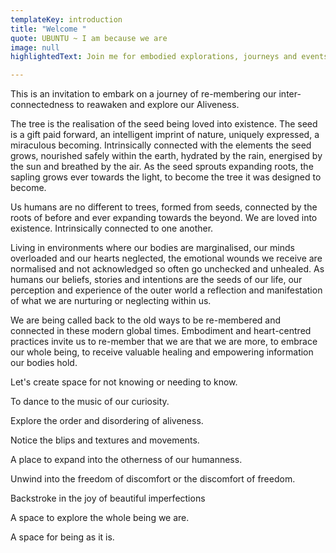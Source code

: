 ```yaml
---
templateKey: introduction
title: "Welcome "
quote: UBUNTU ~ I am because we are
image: null
highlightedText: Join me for embodied explorations, journeys and events.

---
```

This is an invitation to embark on a journey of re-membering our inter-connectedness to reawaken and explore our Aliveness.

The tree is the realisation of the seed being loved into existence. The seed is a gift paid forward, an intelligent imprint of nature, uniquely expressed, a miraculous becoming. Intrinsically connected with the elements the seed grows, nourished safely within the earth, hydrated by the rain, energised by the sun and breathed by the air. As the seed sprouts expanding roots, the sapling grows ever towards the light, to become the tree it was designed to become. 

Us humans are no different to trees, formed from seeds, connected by the roots of before and ever expanding towards the beyond. We are loved into existence. Intrinsically connected to one another. 

Living in environments where our bodies are marginalised, our minds overloaded and our hearts neglected, the emotional wounds we receive are normalised and not acknowledged so often go unchecked and unhealed. As humans our beliefs, stories and intentions are the seeds of our life, our perception and experience of the outer world a reflection and manifestation of what we are nurturing or neglecting within us. 

We are being called back to the old ways to be re-membered and connected in these modern global times. Embodiment and heart-centred practices invite us to re-member that we are that we are more, to embrace our whole being, to receive valuable healing and empowering information our bodies hold.

Let's create space for not knowing or needing to know. 

To dance to the music of our curiosity. 

Explore the order and disordering of aliveness. 

Notice the blips and textures and movements. 

A place to expand into the otherness of our humanness. 

Unwind into the freedom of discomfort or the discomfort of freedom. 

Backstroke in the joy of beautiful imperfections 

A space to explore the whole being we are. 

A space for being as it is.